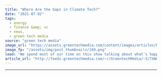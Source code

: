 ```yaml
---
title: "Where Are the Gaps in Climate Tech?"
date: "2021-07-02"
tags: 
  - energy
  - finance &amp; vc
  - news,
  - green tech media
source: "green tech media"
image_url: "https://assets.greentechmedia.com/content/images/articles/MindTheGap.jpg"
image_fp: "/assets/img/post_thumbnails/169.png"
lead: "We spend most of our time on this show talking about what's happening in climate tech. What technologies, business models, and markets are being developed? By whom? And how much impact will they ultimately have on decarbonization? But there's an equa ..."
article_url: "http://feeds.greentechmedia.com/~r/GreentechMedia/~3/TXWmBtPNK8s/where-are-the-gaps-in-climate-tech"
---
```


---
